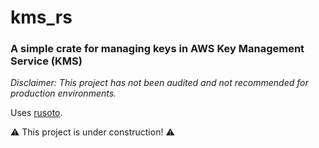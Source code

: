 # kms_rs

### A simple crate for managing keys in AWS Key Management Service (KMS)

_Disclaimer: This project has not been audited and not recommended for production environments._

Uses [rusoto](https://github.com/rusoto/rusoto).

:warning: This project is under construction! :warning: 